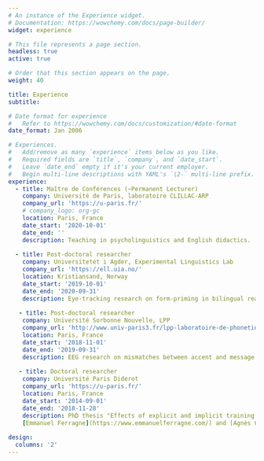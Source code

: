 ```yaml
---
# An instance of the Experience widget.
# Documentation: https://wowchemy.com/docs/page-builder/
widget: experience

# This file represents a page section.
headless: true
active: true

# Order that this section appears on the page.
weight: 40

title: Experience
subtitle:

# Date format for experience
#   Refer to https://wowchemy.com/docs/customization/#date-format
date_format: Jan 2006

# Experiences.
#   Add/remove as many `experience` items below as you like.
#   Required fields are `title`, `company`, and `date_start`.
#   Leave `date_end` empty if it's your current employer.
#   Begin multi-line descriptions with YAML's `|2-` multi-line prefix.
experience:
  - title: Maître de Conférences (~Permanent Lecturer)
    company: Université de Paris, laboratoire CLILLAC-ARP
    company_url: 'https://u-paris.fr/'
    # company_logo: org-gc
    location: Paris, France
    date_start: '2020-10-01'
    date_end: ''
    description: Teaching in psycholinguistics and English didactics.
        
  - title: Post-doctoral researcher
    company: Universitetet i Agder, Experimental Linguistics Lab
    company_url: 'https://ell.uia.no/'
    location: Kristiansand, Norway
    date_start: '2019-10-01'
    date_end: '2020-09-31'
    description: Eye-tracking research on form-priming in bilingual reading.
    
   - title: Post-doctoral researcher
    company: Université Sorbonne Nouvelle, LPP
    company_url: 'http://www.univ-paris3.fr/lpp-laboratoire-de-phonetique-et-phonologie-umr-7018-279.kjsp'
    location: Paris, France
    date_start: '2018-11-01'
    date_end: '2019-09-31'
    description: EEG research on mismatches between accent and message.
    
   - title: Doctoral researcher
    company: Université Paris Diderot
    company_url: 'https://u-paris.fr/'
    location: Paris, France
    date_start: '2014-09-01'
    date_end: '2018-11-28'
    description: PhD thesis "Effects of explicit and implicit training on the acquisition of English syntax by French learners: an ERP study" under the supervision of 
    [Emmanuel Ferragne](https://www.emmanuelferragne.com/) and [Agnès Celle](https://www.researchgate.net/profile/Agnes-Celle).
    
design:
  columns: '2'
---
```

